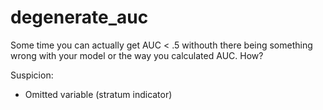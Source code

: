 # degenerate_auc

Some time you can actually get AUC < .5 withouth there being something wrong with
your model or the way you calculated AUC. How?

Suspicion:
 - Omitted variable (stratum indicator)
